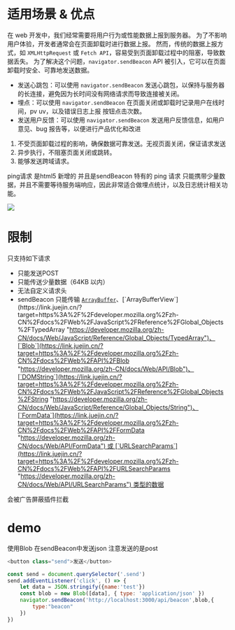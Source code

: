 
# 适用场景 & 优点

在 web 开发中，我们经常需要将用户行为或性能数据上报到服务器。
为了不影响用户体验，开发者通常会在页面卸载时进行数据上报。
然而，传统的数据上报方式，如 `XMLHttpRequest` 或 `Fetch API`，容易受到页面卸载过程中的阻塞，导致数据丢失。
为了解决这个问题，`navigator.sendBeacon` API 被引入，它可以在页面卸载时安全、可靠地发送数据。

- 发送心跳包：可以使用 `navigator.sendBeacon` 发送心跳包，以保持与服务器的长连接，避免因为长时间没有网络请求而导致连接被关闭。
- 埋点：可以使用 `navigator.sendBeacon` 在页面关闭或卸载时记录用户在线时间，pv uv，以及错误日志上报 按钮点击次数。
- 发送用户反馈：可以使用 `navigator.sendBeacon` 发送用户反馈信息，如用户意见、bug 报告等，以便进行产品优化和改进


1. 不受页面卸载过程的影响，确保数据可靠发送。无视页面关闭，保证请求发送
2. 异步执行，不阻塞页面关闭或跳转。
3. 能够发送跨域请求。


ping请求 是html5 新增的 并且是sendBeacon 特有的 ping 请求 只能携带少量数据，并且不需要等待服务端响应，因此非常适合做埋点统计，以及日志统计相关功能。

![](https://p1-juejin.byteimg.com/tos-cn-i-k3u1fbpfcp/c8b5d356a02142ebb6722458125b016f~tplv-k3u1fbpfcp-zoom-in-crop-mark:1512:0:0:0.awebp?)

# 限制

只支持如下请求
+ 只能发送POST
+ 只能传送少量数据（64KB 以内）
+ 无法自定义请求头
+ sendBeacon 只能传输 [`ArrayBuffer`](https://link.juejin.cn/?target=https%3A%2F%2Fdeveloper.mozilla.org%2Fzh-CN%2Fdocs%2FWeb%2FJavaScript%2FReference%2FGlobal_Objects%2FArrayBuffer "https://developer.mozilla.org/zh-CN/docs/Web/JavaScript/Reference/Global_Objects/ArrayBuffer")、[`ArrayBufferView`](https://link.juejin.cn/?target=https%3A%2F%2Fdeveloper.mozilla.org%2Fzh-CN%2Fdocs%2FWeb%2FJavaScript%2FReference%2FGlobal_Objects%2FTypedArray "https://developer.mozilla.org/zh-CN/docs/Web/JavaScript/Reference/Global_Objects/TypedArray")、[`Blob`](https://link.juejin.cn/?target=https%3A%2F%2Fdeveloper.mozilla.org%2Fzh-CN%2Fdocs%2FWeb%2FAPI%2FBlob "https://developer.mozilla.org/zh-CN/docs/Web/API/Blob")、[`DOMString`](https://link.juejin.cn/?target=https%3A%2F%2Fdeveloper.mozilla.org%2Fzh-CN%2Fdocs%2FWeb%2FJavaScript%2FReference%2FGlobal_Objects%2FString "https://developer.mozilla.org/zh-CN/docs/Web/JavaScript/Reference/Global_Objects/String")、[`FormData`](https://link.juejin.cn/?target=https%3A%2F%2Fdeveloper.mozilla.org%2Fzh-CN%2Fdocs%2FWeb%2FAPI%2FFormData "https://developer.mozilla.org/zh-CN/docs/Web/API/FormData") 或 [`URLSearchParams`](https://link.juejin.cn/?target=https%3A%2F%2Fdeveloper.mozilla.org%2Fzh-CN%2Fdocs%2FWeb%2FAPI%2FURLSearchParams "https://developer.mozilla.org/zh-CN/docs/Web/API/URLSearchParams") 类型的数据

会被广告屏蔽插件拦截


#  demo

使用Blob 在sendBeacon中发送json
	注意发送的是post
```js
<button class="send">发送</button>

const send = document.querySelector('.send')
send.addEventListener('click', () => {
    let data = JSON.stringify({name:'test'})
    const blob = new Blob([data], { type: 'application/json' })
    navigator.sendBeacon('http://localhost:3000/api/beacon',blob,{
        type:"beacon"
    })
})
```